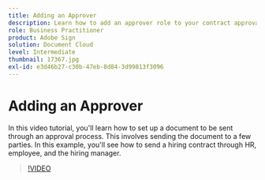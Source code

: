 ```yaml
---
title: Adding an Approver
description: Learn how to add an approver role to your contract approval process
role: Business Practitioner
product: Adobe Sign
solution: Document Cloud
level: Intermediate
thumbnail: 17367.jpg
exl-id: e3d46b27-c30b-47eb-8d84-3d99813f3096
---
```

# Adding an Approver

In this video tutorial, you'll learn how to set up a document to be sent through an approval process. This involves sending the document to a few parties. In this example, you'll see how to send a hiring contract through HR, employee, and the hiring manager.

>[!VIDEO](https://video.tv.adobe.com/v/17367?hidetitle=true)
